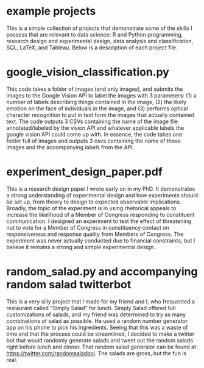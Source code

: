 # example projects
 
This is a simple collection of projects that demonstrate some of the skills I possess that are relevant to data science: R and Python programming, research design and experimental design, data analysis and classification, SQL, LaTeX, and Tableau. Below is a description of each project file.

# google_vision_classification.py
This code takes a folder of images (and only images), and submits the images to the Google Vision API to label the images with 3 parameters: (1) a number of labels describing things contained in the image, (2) the likely emotion on the face of individuals in the image, and (3) performs optical character recognition to put in text form the images that actually contained text. The code outputs 3 CSVs containing the name of the image file annotated/labeled by the vision API and whatever applicable labels the google vision API could come up with. In essence, the code takes one folder full of images and outputs 3 csvs containing the name of those images and the accompanying labels from the API.

# experiment_design_paper.pdf

This is a research design paper I wrote early on in my PhD. It demonstrates a strong understanding of experimental design and how experiments should be set up, from theory to design to expected observable implications. Broadly, the topic of the experiment is in using rhetorical appeals to increase the likelihood of a Member of Congress responding to constituent communication. I designed an experiment to test the effect of threatening not to vote for a Member of Congress in constituency contact on responsiveness and response quality from Members of Congress. The experiment was never actually conducted due to financial constraints, but I believe it remains a strong and simple experimental design.

# random_salad.py and accompanying random salad twitterbot

This is a very silly project that I made for my friend and I, who frequented a restaurant called "Simply Salad" for lunch. Simply Salad offered full customizations of salads, and my friend was determined to try as many combinations of salad as possible. He used a random number generator app on his phone to pick his ingredients. Seeing that this was a waste of time and that the process could be streamlined, I decided to make a twitter bot that would randomly generate salads and tweet out the random salads right before lunch and dinner. That random salad generator can be found at https://twitter.com/randomsaladboi. The salads are gross, but the fun is real.
